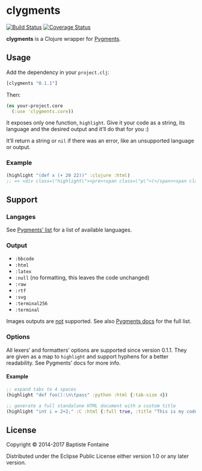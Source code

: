# clygments

[![Build Status](https://img.shields.io/travis/bfontaine/clygments.svg)](https://travis-ci.org/bfontaine/clygments)
[![Coverage Status](https://img.shields.io/coveralls/bfontaine/clygments.svg)](https://coveralls.io/r/bfontaine/clygments)

**clygments** is a Clojure wrapper for [Pygments][].

[Pygments]: http://pygments.org/

## Usage

Add the dependency in your `project.clj`:

```clj
[clygments "0.1.1"]
```

Then:

```clj
(ns your-project.core
  (:use 'clygments.core))
```

It exposes only one function, `highlight`. Give it your code as a string, its
language and the desired output and it’ll do that for you :)

It’ll return a string or `nil` if there was an error, like an unsupported
language or output.

### Example

```clj
(highlight "(def x (+ 20 22))" :clojure :html)
;; => <div class=\"highlight\"><pre><span class=\"p\">(</span><span class=\"k\">def </span><span class=\"nv\">x</span> <span class=\"mi\">42</span><span class=\"p\">)</span>\n</pre></div>
```

## Support

### Langages

See [Pygments’ list][lexers] for a list of available languages.

### Output

* `:bbcode`
* `:html`
* `:latex`
* `:null` (no formatting, this leaves the code unchanged)
* `:raw`
* `:rtf`
* `:svg`
* `:terminal256`
* `:terminal`

Images outputs are [not][issue-2] supported. See also
[Pygments docs][formatters] for the full list.

[issue-2]: https://github.com/bfontaine/clygments/issues/2#issuecomment-35169407

### Options

All lexers’ and formatters’ options are supported since version 0.1.1. They are
given as a map to `highlight` and support hyphens for a better readability. See
Pygments’ docs for more info.

#### Example

```clj
;; expand tabs to 4 spaces
(highlight "def foo():\n\tpass" :python :html {:tab-size 4})

;; generate a full standalone HTML document with a custom title
(highlight "int i = 2+2;" :C :html {:full true, :title "This is my code"})
```

[lexers]: http://pygments.org/docs/lexers/
[formatters]: http://pygments.org/docs/formatters/

## License

Copyright © 2014-2017 Baptiste Fontaine

Distributed under the Eclipse Public License either version 1.0 or any later
version.
